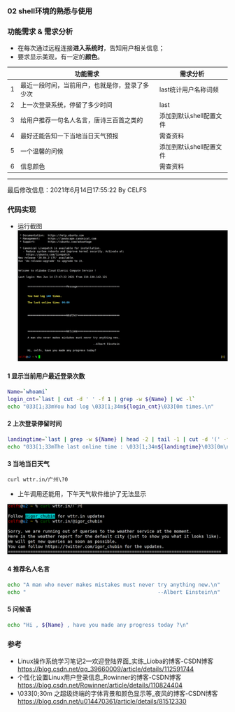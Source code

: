 ### 02 shell环境的熟悉与使用

### 功能需求 & 需求分析

* 在每次通过远程连接**进⼊系统时**，告知⽤户相关信息；
* 要求显示美观，有⼀定的**颜⾊**。

|      | 功能需求                                       | 需求分析                |
| :--- | ---------------------------------------------- | ----------------------- |
| 1    | 最近⼀段时间，当前⽤户，也就是你，登录了多少次 | last统计用户名称词频    |
| 2    | 上⼀次登录系统，停留了多少时间                 | last                    |
| 3    | 给⽤户推荐⼀句名⼈名⾔，唐诗三百⾸之类的       | 添加到默认shell配置文件 |
| 4    | 最好还能告知⼀下当地当⽇天⽓预报               | 需查资料                |
| 5    | ⼀个温馨的问候                                 | 添加到默认shell配置文件 |
| 6    | 信息颜色                                       | 需查资料                |

------

最后修改信息：2021年6月14日17:55:22  By CELFS



### 代码实现

* 运行截图![image-20210614174832258](images/Linux_02_shell环境的熟悉与使用/image-20210614174832258.png)

#### 1 显示当前用户最近登录次数

```bash
Name=`whoami`
login_cnt=`last | cut -d ' ' -f 1 | grep -w ${Name} | wc -l`
echo "033[1;33mYou had log \033[1;34m${login_cnt}\033[0m times.\n"
```

#### 2 上次登录停留时间

```bash
landingtime=`last | grep -w ${Name} | head -2 | tail -1 | cut -d '(' -f2 | cut -d ')' -f1`
echo "033[1;33mThe last online time : \033[1;34m${landingtime}\033[0m\n"
```

#### 3 当地当日天气

```bash
curl wttr.in/广州\?0
```

* 上午调用还能用，下午天气软件维护了无法显示

![image-20210614174041576](images/Linux_02_shell环境的熟悉与使用/image-20210614174041576.png)

#### 4 推荐名人名言

```bash
echo "A man who never makes mistakes must never try anything new.\n"
echo "                      	                --Albert Einstein\n"
```

#### 5 问候语

```bash
echo "Hi , ${Name} , have you made any progress today ?\n"
```

### 参考

* Linux操作系统学习笔记2—欢迎登陆界面_实练_Lioba的博客-CSDN博客  https://blog.csdn.net/qq_39660009/article/details/112591744
* 个性化设置Linux用户登录信息_Rowinner的博客-CSDN博客  https://blog.csdn.net/Rowinner/article/details/110824404
* \033[0;30m 之超级终端的字体背景和颜色显示等_夜风的博客-CSDN博客  https://blog.csdn.net/u014470361/article/details/81512330